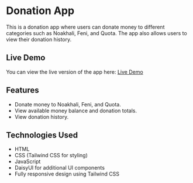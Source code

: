 # Donation App

This is a donation app where users can donate money to different categories such as Noakhali, Feni, and Quota. The app also allows users to view their donation history.

## Live Demo

You can view the live version of the app here: [Live Demo](https://6762f481a5958f14257742b9--roaring-queijadas-ebb051.netlify.app/)

## Features

- Donate money to Noakhali, Feni, and Quota.
- View available money balance and donation totals.
- View donation history.

## Technologies Used

- HTML
- CSS (Tailwind CSS for styling)
- JavaScript
- DaisyUI for additional UI components
- Fully responsive design using Tailwind CSS

